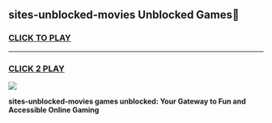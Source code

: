 
## sites-unblocked-movies Unblocked Games👋
<h3>
<a href="https://news.freeplayer.one?title=sites-unblocked-movies&ref=16F">CLICK TO PLAY</a></h3>
<hr>

<h3>
<a href="https://news.freeplayer.one?title=sites-unblocked-movies&ref=16F">CLICK 2 PLAY</a>
  
</h3>

<a href="https://news.freeplayer.one?title=sites-unblocked-movies&ref=16F/"><img src="https://clearcache.store/games.png"></a>


**sites-unblocked-movies games unblocked: Your Gateway to Fun and Accessible Online Gaming**
